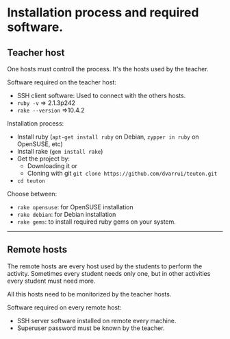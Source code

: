 
# Installation process and required software.

## Teacher host

One hosts must controll the process. It's the hosts used by the teacher.

Software required on the teacher host:
* SSH client software: Used to connect with the others hosts.
* `ruby -v` => 2.1.3p242
* `rake --version` =>10.4.2

Installation process:
* Install ruby (`apt-get install ruby` on Debian, `zypper in ruby` on OpenSUSE, etc)
* Install rake (`gem install rake`)
* Get the project by:
    * Downloading it or
    * Cloning with git `git clone https://github.com/dvarrui/teuton.git`
* `cd teuton`

Choose between:
* `rake opensuse`: for OpenSUSE installation
* `rake debian`: for Debian installation
* `rake gems`: to install required ruby gems on your system.

---

## Remote hosts

The remote hosts are every host used by the students to perform the activity.
Sometimes every student needs only one, but in other activities every student
must need more.

All this hosts need to be monitorized by the teacher hosts.

Software required on every remote host:
* SSH server software installed on remote every machine.
* Superuser password must be known by the teacher.
